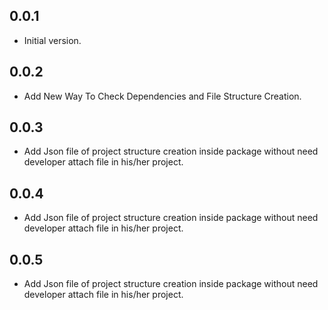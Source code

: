 ## 0.0.1

- Initial version.

## 0.0.2

- Add New Way To Check Dependencies and File Structure Creation.

## 0.0.3

- Add Json file of project structure creation inside package without need developer attach file in his/her project.

## 0.0.4

- Add Json file of project structure creation inside package without need developer attach file in his/her project.

## 0.0.5

- Add Json file of project structure creation inside package without need developer attach file in his/her project.